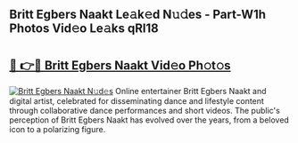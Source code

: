 ## Britt Egbers Naakt Le𝚊k𝚎d N𝚞𝚍es - Part-W1h Photos Vid𝚎o Le𝚊ks qRl18

# <h2><a href="http://fb1ks4k.evod.top/?m=Britt+Egbers+Naakt">🔗 👉🔴 Britt Egbers Naakt Vid𝚎o Ph𝚘t𝚘s</a></h2>

[![Britt Egbers Naakt N𝚞d𝚎s](https://i.imgur.com/8V9OHl7.gif)](http://fb1ks4k.evod.top/?m=Britt+Egbers+Naakt)
Online entertainer Britt Egbers Naakt and digital artist, celebrated for disseminating dance and lifestyle content through collaborative dance performances and short videos. The public's perception of Britt Egbers Naakt has evolved over the years, from a beloved icon to a polarizing figure. 
